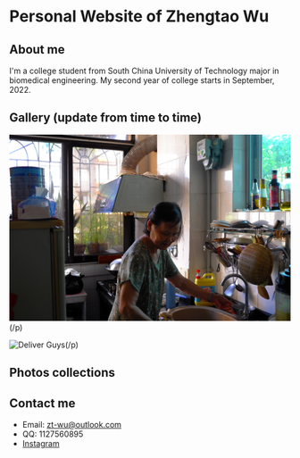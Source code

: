 # Personal Website of Zhengtao Wu

## About me

I'm a college student from South China University of Technology major in biomedical engineering. My second year of college starts in September, 2022. 

## Gallery (update from time to time)
![Gramma](L9980422.JPG)(/p)

![Deliver Guys](L9980417.JPG)(/p)

## Photos collections


## Contact me

  * Email: zt-wu@outlook.com
  * QQ: 1127560895
  * <a href="https://www.instagram.com/zhengtao_wu/">Instagram
